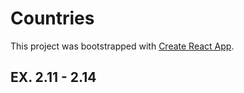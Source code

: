 # Countries

This project was bootstrapped with [Create React App](https://github.com/facebook/create-react-app).

## EX. 2.11 - 2.14

